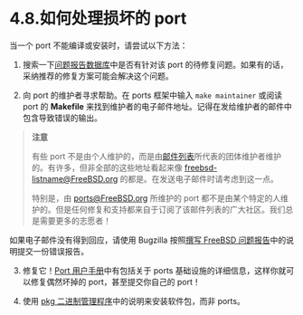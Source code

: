 # 4.8.如何处理损坏的 port

当一个 port 不能编译或安装时，请尝试以下方法：

1. 搜索一下[问题报告数据库](https://www.freebsd.org/support/)中是否有针对该 port 的待修复问题。如果有的话，采纳推荐的修复方案可能会解决这个问题。

2. 向 port 的维护者寻求帮助。在 ports 框架中输入 `make maintainer` 或阅读 port 的 **Makefile** 来找到维护者的电子邮件地址。记得在发给维护者的邮件中包含导致错误的输出。

> **注意**
>
> 有些 port 不是由个人维护的，而是由[邮件列表](https://docs.freebsd.org/en/articles/mailing-list-faq/)所代表的团体维护者维护的。有许多，但非全部的这些地址看起来像 [freebsd-listname@FreeBSD.org](freebsd-listname@FreeBSD.org) 的都是。在发送电子邮件时请考虑到这一点。
>
> 特别是，由 [ports@FreeBSD.org](https://docs.freebsd.org/en/articles/problem-reports/) 所维护的 port 都不是由某个特定的人维护的。但是任何修复和支持都来自于订阅了该邮件列表的广大社区。我们总是需要更多的志愿者！

如果电子邮件没有得到回应，请使用 Bugzilla 按照[撰写 FreeBSD 问题报告](https://docs.freebsd.org/en/articles/problem-reports/)中的说明提交一份错误报告。

3. 修复它！[Port 用户手册](https://docs.freebsd.org/en/books/porters-handbook/)中有包括关于 ports 基础设施的详细信息，这样你就可以修复偶然坏掉的 port，甚至提交你自己的 port！

4. 使用 [pkg 二进制管理程序](https://docs.freebsd.org/en/books/handbook/book/#pkgng-intro)中的说明来安装软件包，而非 ports。
